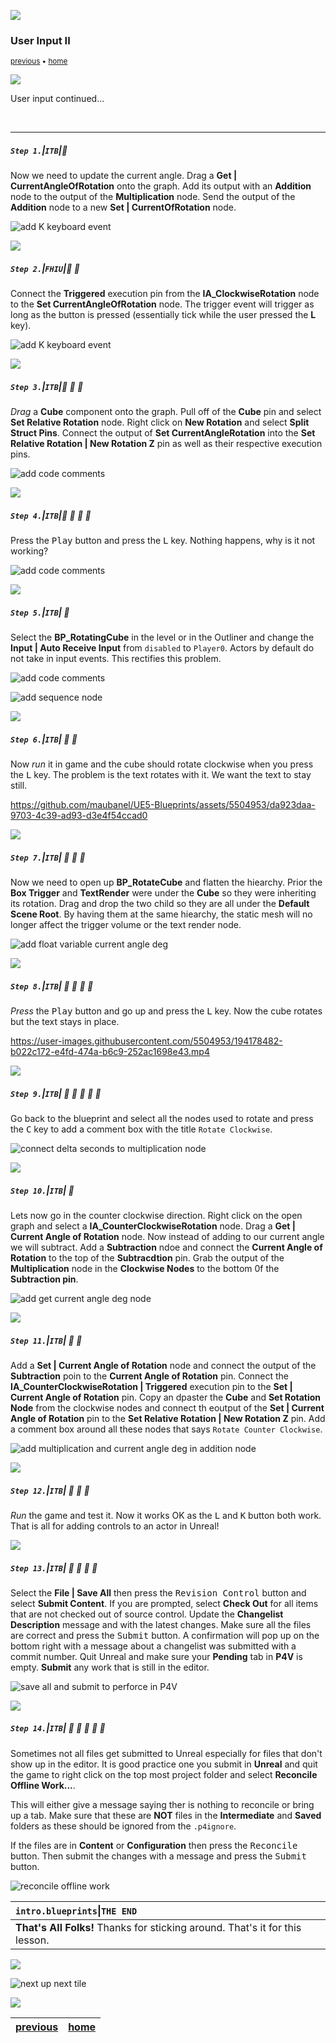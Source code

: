 ![](../images/line3.png)

### User Input II

<sub>[previous](../user-input/README.md#user-content-user-input) • [home](../README.md#user-content-ue4-blueprints)</sub>

![](../images/line3.png)

User input continued...

<br>

---


##### `Step 1.`\|`ITB`|:small_blue_diamond:

Now we need to update the current angle.  Drag a **Get | CurrentAngleOfRotation** onto the graph.  Add its output with an **Addition** node to the output of the **Multiplication** node.  Send the output of the **Addition** node to a new **Set | CurrentOfRotation** node.

![add K keyboard event](images/getCurrentAngle.png)

![](../images/line2.png)

##### `Step 2.`\|`FHIU`|:small_blue_diamond: :small_blue_diamond: 

Connect the **Triggered** execution pin from the **IA_ClockwiseRotation** node to the **Set CurrentAngleOfRotation** node.  The trigger event will trigger as long as the button is pressed (essentially tick while the user pressed the **L** key).

![add K keyboard event](images/connectExecClock.png)

![](../images/line2.png)

##### `Step 3.`\|`ITB`|:small_blue_diamond: :small_blue_diamond: :small_blue_diamond:

*Drag* a **Cube** component onto the graph.  Pull off of the **Cube** pin and select **Set Relative Rotation** node.  Right click on **New Rotation** and select **Split Struct Pins**. Connect the output of **Set CurrentAngleRotation** into the **Set Relative Rotation | New Rotation Z** pin as well as their respective execution pins.

![add code comments](images/rotateCube.png)

![](../images/line2.png)

##### `Step 4.`\|`ITB`|:small_blue_diamond: :small_blue_diamond: :small_blue_diamond: :small_blue_diamond:

Press the <kbd>Play</kbd> button and press the <kbd>L</kbd> key.  Nothing happens, why is it not working?

![add code comments](images/lKeyNothing.png)

![](../images/line2.png)

##### `Step 5.`\|`ITB`| :small_orange_diamond:

Select the **BP_RotatingCube** in the level or in the Outliner and change the **Input | Auto Receive Input** from `disabled` to `Player0`.  Actors by default do not take in input events.  This rectifies this problem.

![add code comments](images/receiveInput.png)

![add sequence node](images/.png)


![](../images/line2.png)

##### `Step 6.`\|`ITB`| :small_orange_diamond: :small_blue_diamond:

Now *run* it in game and the cube should rotate clockwise when you press the <kbd>L</kbd> key. The problem is the text rotates with it.  We want the text to stay still.

https://github.com/maubanel/UE5-Blueprints/assets/5504953/da923daa-9703-4c39-ad93-d3e4f54ccad0

![](../images/line2.png)

##### `Step 7.`\|`ITB`| :small_orange_diamond: :small_blue_diamond: :small_blue_diamond:

Now we need to open up **BP_RotateCube** and flatten the hiearchy. Prior the **Box Trigger** and **TextRender** were under the **Cube** so they were inheriting its rotation.  Drag and drop the two child so they are all under the **Default Scene Root**. By having them at the same hiearchy, the static mesh will no longer affect the trigger volume or the text render node.

![add float variable current angle deg](images/undoHiearchy.png)

![](../images/line2.png)

##### `Step 8.`\|`ITB`| :small_orange_diamond: :small_blue_diamond: :small_blue_diamond: :small_blue_diamond:

*Press* the <kbd>Play</kbd> button and go up and press the <kbd>L</kbd> key.  Now the cube rotates but the text stays in place.

https://user-images.githubusercontent.com/5504953/194178482-b022c172-e4fd-474a-b6c9-252ac1698e43.mp4

![](../images/line2.png)

##### `Step 9.`\|`ITB`| :small_orange_diamond: :small_blue_diamond: :small_blue_diamond: :small_blue_diamond: :small_blue_diamond:

Go back to the blueprint and select all the nodes used to rotate and press the <kbd>C</kbd> key to add a comment box with the title `Rotate Clockwise`.

![connect delta seconds to multiplication node](images/rotClockComm.png)

![](../images/line2.png)

##### `Step 10.`\|`ITB`| :large_blue_diamond:

Lets now go in the counter clockwise direction.  Right click on the open graph and select a **IA_CounterClockwiseRotation** node. Drag a **Get | Current Angle of Rotation** node.  Now instead of adding to our current angle we will subtract.  Add a **Subtraction** ndoe and connect the **Current Angle of Rotation** to the top of the **Subtracdtion** pin.  Grab the output of the **Multiplication** node in the **Clockwise Nodes** to the bottom 0f the **Subtraction pin**.

![add get current angle deg node](images/counterClock1.png)

![](../images/line2.png)

##### `Step 11.`\|`ITB`| :large_blue_diamond: :small_blue_diamond: 

Add a **Set | Current Angle of Rotation** node and connect the output of the **Subtraction** poin to the **Current Angle of Rotation** pin.  Connect the **IA_CounterClockwiseRotation | Triggered** execution pin to the **Set | Current Angle of Rotation** pin. Copy an dpaster the **Cube** and **Set Rotation Node** from the clockwise nodes and connect th eoutput of the **Set | Current Angle of Rotation** pin to the
**Set Relative Rotation | New Rotation Z** pin. Add a comment box around all these nodes that says `Rotate Counter Clockwise`.

![add multiplication and current angle deg in addition node](images/finishCounter.png)

![](../images/line2.png)


##### `Step 12.`\|`ITB`| :large_blue_diamond: :small_blue_diamond: :small_blue_diamond: 

*Run* the game and test it. Now it works OK as the <kbd>L</kbd> and <kbd>K</kbd> button both work. That is all for adding controls to an actor in Unreal!

![](../images/line2.png)

##### `Step 13.`\|`ITB`| :large_blue_diamond: :small_blue_diamond: :small_blue_diamond:  :small_blue_diamond: 

Select the **File | Save All** then press the <kbd>Revision Control</kbd> button and select **Submit Content**.  If you are prompted, select **Check Out** for all items that are not checked out of source control. Update the **Changelist Description** message and with the latest changes. Make sure all the files are correct and press the <kbd>Submit</kbd> button. A confirmation will pop up on the bottom right with a message about a changelist was submitted with a commit number. Quit Unreal and make sure your **Pending** tab in **P4V** is empty. **Submit** any work that is still in the editor.

![save all and submit to perforce in P4V](images/submitP4.png)


![](../images/line2.png)

##### `Step 14.`\|`ITB`| :large_blue_diamond: :small_blue_diamond: :small_blue_diamond: :small_blue_diamond:  :small_blue_diamond: 

Sometimes not all files get submitted to Unreal especially for files that don't show up in the editor.  It is good practice one you submit in **Unreal** and quit the game to right click on the top most project folder and select **Reconcile Offline Work...**.

This will either give a message saying ther is nothing to reconcile or bring up a tab.  Make sure that these are **NOT** files in the **Intermediate** and **Saved** folders as these should be ignored from the `.p4ignore`.

If the files are in **Content** or **Configuration** then press the <kbd>Reconcile</kbd> button.  Then submit the changes with a message and press the <kbd>Submit</kbd> button.

![reconcile offline work](images/reconcile.png) 

| `intro.blueprints`\|`THE END`| 
| :--- |
| **That's All Folks!** Thanks for sticking around. That's it for this lesson. |

![](../images/line.png)

<!-- <img src="https://via.placeholder.com/1000x100/45D7CA/000000/?text=Next Up - User Input III"> -->
![next up next tile](images/banner.png)

![](../images/line.png)

| [previous](../user-input/README.md#user-content-user-input)| [home](../README.md#user-content-ue4-blueprints) 
|---|---|
